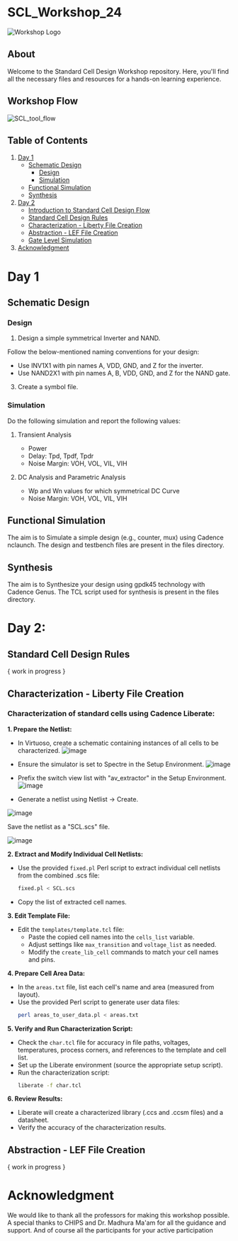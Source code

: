 # SCL_Workshop_24

![Workshop Logo](https://github.com/VardhanSuroshi/SCL_Workshop_24/assets/132068498/c0061cfb-501c-459f-8708-ad6923446105)

## About 
Welcome to the Standard Cell Design Workshop repository. Here, you'll find all the necessary files and resources for a hands-on learning experience.

## Workshop Flow

![SCL_tool_flow](https://github.com/VardhanSuroshi/SCL_Workshop_24/assets/132068498/6e3db959-403e-4afe-a491-928cb756a272)

## Table of Contents
1. [Day 1](#day-1)
   - [Schematic Design](#schematic-design)
     - [Design](#design)
     - [Simulation](#simulation)
   - [Functional Simulation](#functional-simulation)
   - [Synthesis](#synthesis)
2. [Day 2](#day-2)
   - [Introduction to Standard Cell Design Flow](#introduction-to-standard-cell-design-flow)
   - [Standard Cell Design Rules](#standard-cell-design-rules)
   - [Characterization - Liberty File Creation](#characterization-liberty-file-creation)
   - [Abstraction - LEF File Creation](#abstraction-lef-file-creation)
   - [Gate Level Simulation](#gate-level-simulation)
3. [Acknowledgment](#acknowledgment)


# Day 1 

## Schematic Design 
### Design 

1. Design a simple symmetrical Inverter and NAND.

Follow the below-mentioned naming conventions for your design: 
   - Use INV1X1 with pin names A, VDD, GND, and Z for the inverter.
   - Use NAND2X1 with pin names A, B, VDD, GND, and Z for the NAND gate.

3. Create a symbol file. 

### Simulation

Do the following simulation and report the following values:

1. Transient Analysis
    - Power
    - Delay: Tpd, Tpdf, Tpdr
    - Noise Margin: VOH, VOL, VIL, VIH
      
2. DC Analysis and Parametric Analysis
    - Wp and Wn values for which symmetrical DC Curve
    - Noise Margin: VOH, VOL, VIL, VIH

## Functional Simulation 

The aim is to Simulate a simple design (e.g., counter, mux) using Cadence nclaunch. The design and testbench files are present in the files directory.

## Synthesis

The aim is to Synthesize your design using gpdk45 technology with Cadence Genus. The TCL script used for synthesis is present in the files directory.



# Day 2: 

## Standard Cell Design Rules
{ work in progress }

## Characterization - Liberty File Creation

### **Characterization of standard cells using Cadence Liberate:**

**1. Prepare the Netlist:**

- In Virtuoso, create a schematic containing instances of all cells to be characterized.
  ![image](https://github.com/VardhanSuroshi/SCL_Workshop_24/assets/132068498/7b243a7d-5fe4-4114-9f0f-405178e746bc)

- Ensure the simulator is set to Spectre in the Setup Environment.
       ![image](https://github.com/VardhanSuroshi/SCL_Workshop_24/assets/132068498/586e100f-4c24-4d51-a03c-59fc327a32fb)

- Prefix the switch view list with "av_extractor" in the Setup Environment.
  ![image](https://github.com/VardhanSuroshi/SCL_Workshop_24/assets/132068498/c9f92033-3dc4-4c14-9593-9f75be6112da)

- Generate a netlist using Netlist -> Create. 

![image](https://github.com/VardhanSuroshi/SCL_Workshop_24/assets/132068498/38168032-127e-4e8b-9bcd-7fba31a54290)


Save the netlist as a "SCL.scs" file.

![image](https://github.com/VardhanSuroshi/SCL_Workshop_24/assets/132068498/56c18754-7dbf-4956-82a8-625d6f6e7a97)

  

**2. Extract and Modify Individual Cell Netlists:**

- Use the provided `fixed.pl` Perl script to extract individual cell netlists from the combined .scs file:
  ```bash
  fixed.pl < SCL.scs
  ```
- Copy the list of extracted cell names.

**3. Edit Template File:**

- Edit the `templates/template.tcl` file:
  - Paste the copied cell names into the `cells_list` variable.
  - Adjust settings like `max_transition` and `voltage_list` as needed.
  - Modify the `create_lib_cell` commands to match your cell names and pins.

**4. Prepare Cell Area Data:**

- In the `areas.txt` file, list each cell's name and area (measured from layout).
- Use the provided Perl script to generate user data files:
  ```bash
  perl areas_to_user_data.pl < areas.txt
  ```

**5. Verify and Run Characterization Script:**

- Check the `char.tcl` file for accuracy in file paths, voltages, temperatures, process corners, and references to the template and cell list.
- Set up the Liberate environment (source the appropriate setup script).
- Run the characterization script:
  ```bash
  liberate -f char.tcl
  ```

**6. Review Results:**

- Liberate will create a characterized library (.ccs and .ccsm files) and a datasheet.
- Verify the accuracy of the characterization results.


## Abstraction - LEF File Creation
{ work in progress }


# Acknowledgment
We would like to thank all the professors for making this workshop possible. A special thanks to CHIPS and Dr. Madhura Ma'am for all the guidance and support. And of course all the participants for your active participation


